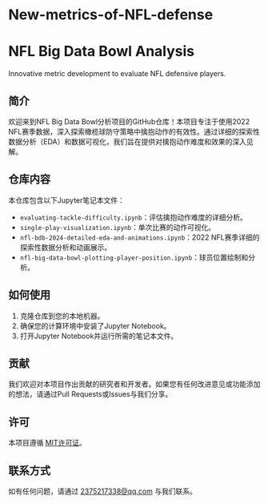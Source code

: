 # New-metrics-of-NFL-defense

# NFL Big Data Bowl Analysis
Innovative metric development to evaluate NFL defensive players.
## 简介

欢迎来到NFL Big Data Bowl分析项目的GitHub仓库！本项目专注于使用2022 NFL赛季数据，深入探索橄榄球防守策略中擒抱动作的有效性。通过详细的探索性数据分析（EDA）和数据可视化，我们旨在提供对擒抱动作难度和效果的深入见解。

## 仓库内容

本仓库包含以下Jupyter笔记本文件：

- `evaluating-tackle-difficulty.ipynb`：评估擒抱动作难度的详细分析。
- `single-play-visualization.ipynb`：单次比赛的动作可视化。
- `nfl-bdb-2024-detailed-eda-and-animations.ipynb`：2022 NFL赛季详细的探索性数据分析和动画展示。
- `nfl-big-data-bowl-plotting-player-position.ipynb`：球员位置绘制和分析。

## 如何使用

1. 克隆仓库到您的本地机器。
2. 确保您的计算环境中安装了Jupyter Notebook。
3. 打开Jupyter Notebook并运行所需的笔记本文件。

## 贡献

我们欢迎对本项目作出贡献的研究者和开发者。如果您有任何改进意见或功能添加的想法，请通过Pull Requests或Issues与我们分享。

## 许可

本项目遵循 [MIT许可证](LICENSE)。

## 联系方式

如有任何问题，请通过 [2375217338@qq.com](mailto:2375217338@qq.com)  与我们联系。

